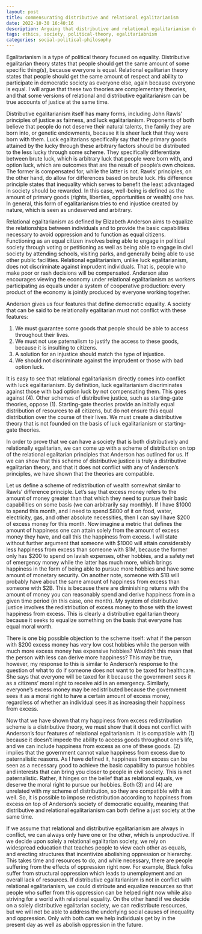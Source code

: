 ```yaml
---
layout: post
title: commensurating distributive and relational egalitarianism
date: 2022-10-30 16:40:16
description: Arguing that distributive and relational egalitarianism do not have to be fundamentally at odds -- they can be complementary!
tags: ethics, society, political-theory, egalitariabnism
categories: social-political-philosophy
---
```


Egalitarianism is a type of political theory focused on equality. Distributive egalitarian theory states that people should get the same amount of some specific thing(s), because everyone is equal. Relational egalitarian theory states that people should get the same amount of respect and ability to participate in democratic society as everyone else, again because everyone is equal. I will argue that these two theories are complementary theories, and that some versions of relational and distributive egalitarianism can be true accounts of justice at the same time.

Distributive egalitarianism itself has many forms, including John Rawls’ principles of justice as fairness, and luck egalitarianism. Proponents of both believe that people do not deserve their natural talents, the family they are born into, or genetic endowments, because it is sheer luck that they were born with them. Luck egalitarians specifically say that the primary goods attained by the lucky through these arbitrary factors should be distributed to the less lucky through some scheme. They specifically differentiate between brute luck, which is arbitrary luck that people were born with, and option luck, which are outcomes that are the result of people’s own choices. The former is compensated for, while the latter is not. Rawls’ principles, on the other hand, do allow for differences based on brute luck. His difference principle states that inequality which serves to benefit the least advantaged in society should be rewarded. In this case, well-being is defined as the amount of primary goods (rights, liberties, opportunities or wealth) one has. In general, this form of egalitarianism tries to end injustice created by nature, which is seen as undeserved and arbitrary.

Relational egalitarianism as defined by Elizabeth Anderson aims to equalize the relationships between individuals and to provide the basic capabilities necessary to avoid oppression and to function as equal citizens. Functioning as an equal citizen involves being able to engage in political society through voting or petitioning as well as being able to engage in civil society by attending schools, visiting parks, and generally being able to use other public facilities. Relational egalitarianism, unlike luck egalitarianism, does not discriminate against imprudent individuals. That is, people who make poor or rash decisions will be compensated. Anderson also encourages viewing the economy under relational egalitarianism as workers participating as equals under a system of cooperative production: every product of the economy is jointly produced by everyone working together.

Anderson gives us four features that define democratic equality. A society that can be said to be relationally egalitarian must not conflict with these features:

1. We must guarantee some goods that people should be able to access throughout their lives.
2. We must not use paternalism to justify the access to these goods, because it is insulting to citizens.
3. A solution for an injustice should match the type of injustice.
4. We should not discriminate against the imprudent or those with bad option luck.

It is easy to see that relational egalitarianism directly comes into conflict with luck egalitarianism. By definition, luck egalitarianism discriminates against those with bad option luck by not compensating them. This goes against (4). Other schemes of distributive justice, such as starting-gate theories, oppose (1). Starting-gate theories provide an initially equal distribution of resources to all citizens, but do not ensure this equal distribution over the course of their lives. We must create a distributive theory that is not founded on the basis of luck egalitarianism or starting-gate theories.

In order to prove that we can have a society that is both distributively and relationally egalitarian, we can come up with a scheme of distribution on top of the relational egalitarian principles that Anderson has outlined for us. If we can show that this scheme of distributive justice is truly a distributive egalitarian theory, and that it does not conflict with any of Anderson’s principles, we have shown that the theories are compatible.

Let us define a scheme of redistribution of wealth somewhat similar to Rawls’ difference principle. Let’s say that excess money refers to the amount of money greater than that which they need to pursue their basic capabilities on some basis (we can arbitrarily say monthly). If I have $1000 to spend this month, and I need to spend $800 of it on food, water, electricity, gas, and other absolute necessities, then I can say I have $200 of excess money for this month. Now imagine a metric that defines the amount of happiness one can attain solely from the amount of excess money they have, and call this the happiness from excess. I will state without further argument that someone with $1000 will attain considerably less happiness from excess than someone with $1M, because the former only has $200 to spend on lavish expenses, other hobbies, and a safety net of emergency money while the latter has much more, which brings happiness in the form of being able to pursue more hobbies and have some amount of monetary security. On another note, someone with $1B will probably have about the same amount of happiness from excess than someone with $2B. This is because there are diminishing returns with the amount of money you can reasonably spend and derive happiness from in a given time period (in this case, one month). My system of distributive justice involves the redistribution of excess money to those with the lowest happiness from excess. This is clearly a distributive egalitarian theory because it seeks to equalize something on the basis that everyone has equal moral worth.

There is one big possible objection to the scheme itself: what if the person with $200 excess money has very low cost hobbies while the person with much more excess money has expensive hobbies? Wouldn’t this mean that the person with less can derive more happiness? This may be true, however, my response to this is similar to Anderson’s response to the question of what to do if someone does not want to be taxed for healthcare. She says that everyone will be taxed for it because the government sees it as a citizens’ moral right to receive aid in an emergency. Similarly, everyone’s excess money may be redistributed because the government sees it as a moral right to have a certain amount of excess money, regardless of whether an individual sees it as increasing their happiness from excess.

Now that we have shown that my happiness from excess redistribution scheme is a distributive theory, we must show that it does not conflict with Anderson’s four features of relational egalitarianism. It is compatible with (1) because it doesn’t impede the ability to access goods throughout one’s life, and we can include happiness from excess as one of these goods. (2) implies that the government cannot value happiness from excess due to paternalistic reasons. As I have defined it, happiness from excess can be seen as a necessary good to achieve the basic capability to pursue hobbies and interests that can bring you closer to people in civil society. This is not paternalistic. Rather, it hinges on the belief that as relational equals, we deserve the moral right to pursue our hobbies. Both (3) and (4) are unrelated with my scheme of distribution, so they are compatible with it as well. So, it is possible to impose redistribution according to happiness from excess on top of Anderson’s society of democratic equality, meaning that distributive and relational egalitarianism can both define a just society at the same time.

If we assume that relational and distributive egalitarianism are always in conflict, we can always only have one or the other, which is unproductive. If we decide upon solely a relational egalitarian society, we rely on widespread education that teaches people to view each other as equals, and erecting structures that incentivize abolishing oppression or hierarchy. This takes time and resources to do, and while necessary, there are people suffering from the effects of oppression right now. For example, Black folks suffer from structural oppression which leads to unemployment and an overall lack of resources. If distributive egalitarianism is not in conflict with relational egalitarianism, we could distribute and equalize resources so that people who suffer from this oppression can be helped right now while also striving for a world with relational equality. On the other hand if we decide on a solely distributive egalitarian society, we can redistribute resources, but we will not be able to address the underlying social causes of inequality and oppression. Only with both can we help individuals get by in the present day as well as abolish oppression in the future.
